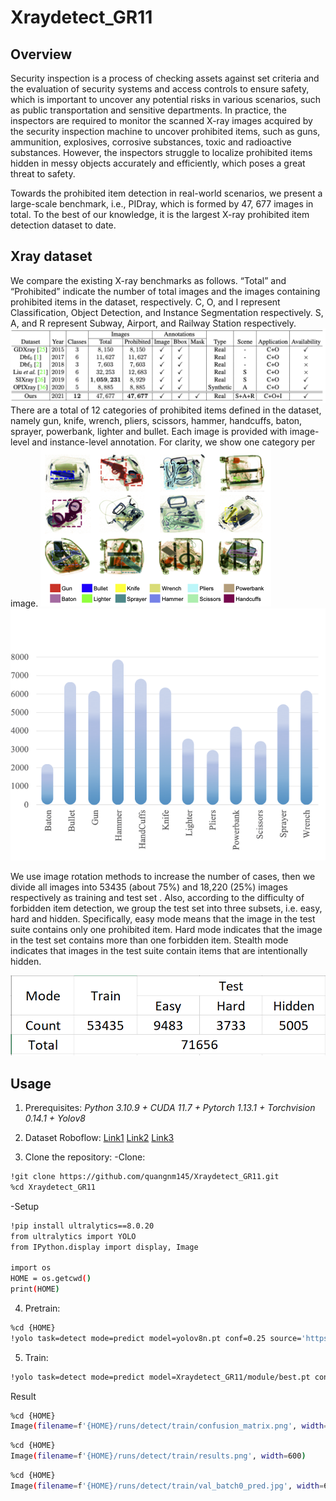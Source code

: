 # Xraydetect_GR11

## Overview

Security inspection is a process of checking assets against set criteria and the evaluation of security systems and access controls to ensure safety, which is important to uncover any potential risks in various scenarios, such as public transportation and sensitive departments. In practice, the inspectors are required to monitor the scanned X-ray images acquired by the security inspection machine to uncover prohibited items, such as guns, ammunition, explosives, corrosive substances, toxic and radioactive substances. However, the inspectors struggle to localize prohibited items hidden in messy objects accurately and efficiently, which poses a great threat to safety.

Towards the prohibited item detection in real-world scenarios, we present a large-scale benchmark, i.e., PIDray, which is formed by 47, 677 images in total. To the best of our knowledge, it is the largest X-ray prohibited item detection dataset to date.

## Xray dataset

We compare the existing X-ray benchmarks as follows. “Total” and “Prohibited” indicate the number of total images and the images containing prohibited items in the dataset, respectively. C, O, and I represent Classification, Object Detection, and Instance Segmentation respectively. S, A, and R represent Subway, Airport, and Railway Station respectively.
![''](images/dataset_comparision.png)
There are a total of 12 categories of prohibited items defined in the dataset, namely gun, knife, wrench, pliers, scissors, hammer, handcuffs, baton, sprayer, powerbank, lighter and bullet. Each image is provided with image-level and instance-level annotation. For clarity, we show one category per image.
![''](images/image_samples.png) ![''](images/distribution.png)

We use image rotation methods to increase the number of cases, then we divide all images into 53435 (about 75%) and 18,220 (25%) images respectively as training and test set . Also, according to the difficulty of forbidden item detection, we group the test set into three subsets, i.e. easy, hard and hidden. Specifically, easy mode means that the image in the test suite contains only one prohibited item. Hard mode indicates that the image in the test set contains more than one forbidden item. Stealth mode indicates that images in the test suite contain items that are intentionally hidden.

![''](images/set.PNG) 

## Usage
1. Prerequisites:
  *Python 3.10.9 + CUDA 11.7 + Pytorch 1.13.1 + Torchvision 0.14.1 + Yolov8* 

2. Dataset 
  Roboflow: [Link1](https://universe.roboflow.com/hust-dz9h2/xraydetec4)
            [Link2](https://universe.roboflow.com/hust-3xurl/xraydetec2)
            [Link3](https://universe.roboflow.com/bkhn-huqf2/xraydetec5)
            
3. Clone the repository:
-Clone:
```sh
!git clone https://github.com/quangnm145/Xraydetect_GR11.git
%cd Xraydetect_GR11
```
-Setup
```sh
!pip install ultralytics==8.0.20
from ultralytics import YOLO
from IPython.display import display, Image

import os
HOME = os.getcwd()
print(HOME)
```

4. Pretrain:

```sh
%cd {HOME}
!yolo task=detect mode=predict model=yolov8n.pt conf=0.25 source='https://media.roboflow.com/notebooks/examples/dog.jpeg' save=True
```

5. Train: 
```sh
!yolo task=detect mode=predict model=Xraydetect_GR11/module/best.pt conf=0.25 source=<Your_data>  save=True
```

Result
```sh
%cd {HOME}
Image(filename=f'{HOME}/runs/detect/train/confusion_matrix.png', width=600)
```
```sh
%cd {HOME}
Image(filename=f'{HOME}/runs/detect/train/results.png', width=600)
```
```sh
%cd {HOME}
Image(filename=f'{HOME}/runs/detect/train/val_batch0_pred.jpg', width=600)
```
